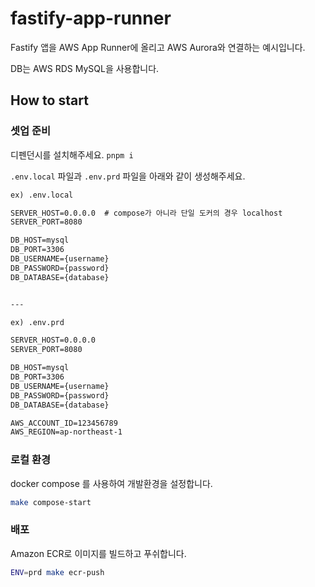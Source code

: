 # fastify-app-runner

Fastify 앱을 AWS App Runner에 올리고 AWS Aurora와 연결하는 예시입니다.

DB는 AWS RDS MySQL을 사용합니다.

## How to start

### 셋업 준비

디펜던시를 설치해주세요.
`pnpm i`

`.env.local` 파일과 `.env.prd` 파일을 아래와 같이 생성해주세요.

```txt
ex) .env.local

SERVER_HOST=0.0.0.0  # compose가 아니라 단일 도커의 경우 localhost
SERVER_PORT=8080

DB_HOST=mysql
DB_PORT=3306
DB_USERNAME={username}
DB_PASSWORD={password}
DB_DATABASE={database}


---

ex) .env.prd

SERVER_HOST=0.0.0.0
SERVER_PORT=8080

DB_HOST=mysql
DB_PORT=3306
DB_USERNAME={username}
DB_PASSWORD={password}
DB_DATABASE={database}

AWS_ACCOUNT_ID=123456789
AWS_REGION=ap-northeast-1
```

### 로컬 환경

docker compose 를 사용하여 개발환경을 설정합니다.

```bash
make compose-start
```

### 배포

Amazon ECR로 이미지를 빌드하고 푸쉬합니다.

```bash
ENV=prd make ecr-push
```

